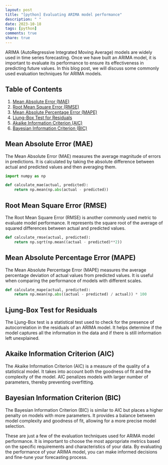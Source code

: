```yaml
---
layout: post
title: "[python] Evaluating ARIMA model performance"
description: " "
date: 2023-10-18
tags: [python]
comments: true
share: true
---
```


ARIMA (AutoRegressive Integrated Moving Average) models are widely used in time series forecasting. Once we have built an ARIMA model, it is important to evaluate its performance to ensure its effectiveness in predicting future values. In this blog post, we will discuss some commonly used evaluation techniques for ARIMA models.

## Table of Contents
1. [Mean Absolute Error (MAE)](#mean-absolute-error-mae)
2. [Root Mean Square Error (RMSE)](#root-mean-square-error-rmse)
3. [Mean Absolute Percentage Error (MAPE)](#mean-absolute-percentage-error-mape)
4. [Ljung-Box Test for Residuals](#ljung-box-test-for-residuals)
5. [Akaike Information Criterion (AIC)](#akaike-information-criterion-aic)
6. [Bayesian Information Criterion (BIC)](#bayesian-information-criterion-bic)

## Mean Absolute Error (MAE)
The Mean Absolute Error (MAE) measures the average magnitude of errors in predictions. It is calculated by taking the absolute difference between actual and predicted values and then averaging them.

```python
import numpy as np

def calculate_mae(actual, predicted):
    return np.mean(np.abs(actual - predicted))
```

## Root Mean Square Error (RMSE)
The Root Mean Square Error (RMSE) is another commonly used metric to evaluate model performance. It represents the square root of the average of squared differences between actual and predicted values.

```python
def calculate_rmse(actual, predicted):
    return np.sqrt(np.mean((actual - predicted)**2))
```

## Mean Absolute Percentage Error (MAPE)
The Mean Absolute Percentage Error (MAPE) measures the average percentage deviation of actual values from predicted values. It is useful when comparing the performance of models with different scales.

```python
def calculate_mape(actual, predicted):
    return np.mean(np.abs((actual - predicted) / actual)) * 100
```

## Ljung-Box Test for Residuals
The Ljung-Box test is a statistical test used to check for the presence of autocorrelation in the residuals of an ARIMA model. It helps determine if the model captures all the information in the data and if there is still information left unexplained.

## Akaike Information Criterion (AIC)
The Akaike Information Criterion (AIC) is a measure of the quality of a statistical model. It takes into account both the goodness of fit and the complexity of the model. AIC penalizes models with larger number of parameters, thereby preventing overfitting.

## Bayesian Information Criterion (BIC)
The Bayesian Information Criterion (BIC) is similar to AIC but places a higher penalty on models with more parameters. It provides a balance between model complexity and goodness of fit, allowing for a more precise model selection.

These are just a few of the evaluation techniques used for ARIMA model performance. It is important to choose the most appropriate metrics based on the specific requirements and characteristics of your data. By evaluating the performance of your ARIMA model, you can make informed decisions and fine-tune your forecasting process.